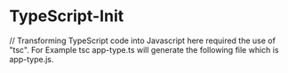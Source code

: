 # TypeScript-Init
// Transforming TypeScript code into Javascript here required the use of "tsc".
For Example tsc app-type.ts will generate the following file which is app-type.js. 

